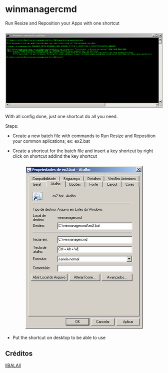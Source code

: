 # winmanagercmd
Run Resize and Reposition your Apps with one shortcut

<h3 align="center">
  <img src="images/pscr.png" alt="Logomarca" />
</h3>

With all config done, just one shortcut do all you need.

Steps: 
- Create a new batch file with commands to Run Resize and Reposition your common aplications;
ex: ex2.bat

- Create a shortcut for the batch file and insert a key shortcut by right click on shortcut addind the key shortcut

<h3 align="center">
  <img src="images/pscr1.png" alt="Logomarca" />
</h3>

- Put the shortcut on desktop to be able to use

## Créditos
[llBALAll](https://github.com/llBALAll)